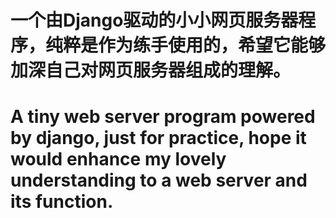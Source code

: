 # 一个由Django驱动的小小网页服务器程序，纯粹是作为练手使用的，希望它能够加深自己对网页服务器组成的理解。

# A tiny web server program powered by django, just for practice, hope it would enhance my lovely understanding to a web server and its function. 
